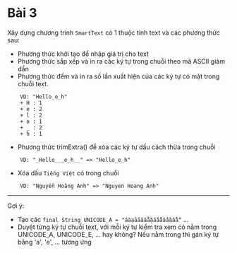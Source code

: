 # Bài 3
Xây dựng chương trình `SmartText` có 1 thuộc tính text và các phương thức sau:
- Phương thức khởi tạo để nhập giá trị cho text
- Phương thức sắp xếp và in ra các ký tự trong chuỗi theo mã ASCII giảm dần
- Phương thức đếm và in ra số lần xuất hiện của các ký tự có mặt trong chuỗi text. 
```
    VD: "Hello_e_h"
    + H : 1
    + e : 2
    + l : 2
    + o : 1
    + _ : 2
    + h : 1
```
- Phương thức trimExtra() để xóa các ký tự dấu cách thừa trong chuỗi
```
    VD: "_Hello___e_h__" => "Hello_e_h"
```
- Xóa dấu `Tiếng Việt` có trong chuỗi
```
    VD: "Nguyễn Hoàng Anh" => "Nguyen Hoang Anh"
```
---
Gợi ý: 
- Tạo các `final String UNICODE_A = "áàạảãăắằặẵẳâấầậẩẫ"` ...
- Duyệt từng ký tự chuỗi text, với mỗi ký tự kiểm tra xem có nằm trong UNICODE_A, UNICODE_E, ... hay không? Nếu nằm trong thì gán ký tự bằng 'a', 'e', ... tương ứng

